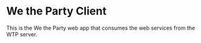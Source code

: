 # We the Party Client

This is the We the Party web app that consumes the web services from the WTP server.
